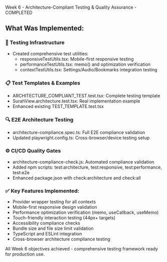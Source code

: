 Week 6 - Architecture-Compliant Testing & Quality Assurance - COMPLETED

## What Was Implemented:

### 🧪 Testing Infrastructure
- Created comprehensive test utilities:
  - responsiveTestUtils.tsx: Mobile-first responsive testing
  - performanceTestUtils.tsx: memo() and optimization verification  
  - contextTestUtils.tsx: Settings/Audio/Bookmarks integration testing

### 📋 Test Templates & Examples
- ARCHITECTURE_COMPLIANT_TEST.test.tsx: Complete testing template
- SurahView.architecture.test.tsx: Real implementation example
- Enhanced existing TEST_TEMPLATE.test.tsx

### 🔍 E2E Architecture Testing
- architecture-compliance.spec.ts: Full E2E compliance validation
- Updated playwright.config.ts: Cross-browser/device testing setup

### ⚙️ CI/CD Quality Gates
- architecture-compliance-check.js: Automated compliance validation
- Added npm scripts: test:architecture, test:responsive, test:performance, test:e2e
- Enhanced package.json with check:architecture and check:all

### ✅ Key Features Implemented:
- Provider wrapper testing for all contexts
- Mobile-first responsive design validation
- Performance optimization verification (memo, useCallback, useMemo)
- Touch-friendly interaction testing (44px+ targets)
- Accessibility compliance checks
- Bundle size and file size limit validation
- TypeScript and ESLint integration
- Cross-browser architecture compliance testing

All Week 6 objectives achieved - comprehensive testing framework ready for production use.
